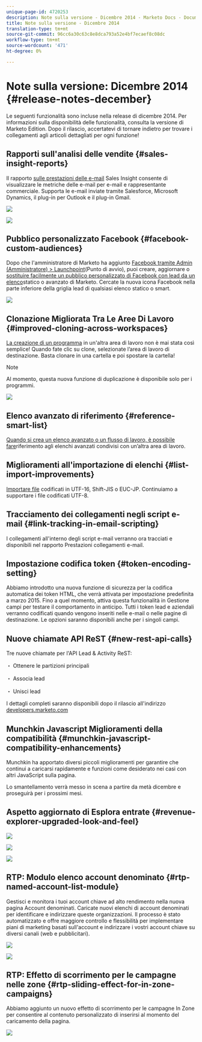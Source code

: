 ```yaml
---
unique-page-id: 4720253
description: Note sulla versione - Dicembre 2014 - Marketo Docs - Documentazione prodotto
title: Note sulla versione - Dicembre 2014
translation-type: tm+mt
source-git-commit: 96cc6a30c63c8e8dca793a52e4bf7ecaef8c08dc
workflow-type: tm+mt
source-wordcount: '471'
ht-degree: 0%

---
```



# Note sulla versione: Dicembre 2014 {#release-notes-december}

Le seguenti funzionalità sono incluse nella release di dicembre 2014. Per informazioni sulla disponibilità delle funzionalità, consulta la versione di Marketo Edition. Dopo il rilascio, accertatevi di tornare indietro per trovare i collegamenti agli articoli dettagliati per ogni funzione!

## Rapporti sull&#39;analisi delle vendite {#sales-insight-reports}

Il rapporto [sulle prestazioni delle e-mail](../../product-docs/marketo-sales-insight/msi-for-salesforce/features/performance-reports/sales-insight-email-performance-report.md) Sales Insight consente di visualizzare le metriche delle e-mail per e-mail e rappresentante commerciale. Supporta le e-mail inviate tramite Salesforce, Microsoft Dynamics, il plug-in per Outlook e il plug-in Gmail.

![](assets/image2014-12-5-11-3a5-3a46.png)

![](assets/image2014-12-5-11-3a5-3a55.png)

## Pubblico personalizzato Facebook {#facebook-custom-audiences}

Dopo che l&#39;amministratore di Marketo ha aggiunto [Facebook tramite Admin (Amministratore) > Launchpoint](../../product-docs/demand-generation/ad-network-integrations/add-facebook-custom-audiences-as-a-launchpoint-service.md)(Punto di avvio), puoi creare, aggiornare o [sostituire facilmente un pubblico personalizzato di Facebook con lead da un elenco](../../product-docs/demand-generation/facebook/create-a-custom-audience-in-facebook.md)statico o avanzato di Marketo. Cercate la nuova icona Facebook nella parte inferiore della griglia lead di qualsiasi elenco statico o smart.

![](assets/image2014-12-5-11-3a6-3a28.png)

## Clonazione Migliorata Tra Le Aree Di Lavoro  {#improved-cloning-across-workspaces}

[La creazione di un programma](../../product-docs/core-marketo-concepts/programs/working-with-programs/clone-a-program.md) in un&#39;altra area di lavoro non è mai stata così semplice! Quando fate clic su clone, selezionate l’area di lavoro di destinazione. Basta clonare in una cartella e poi spostare la cartella!

>[!NOTE]
>
>Al momento, questa nuova funzione di duplicazione è disponibile solo per i programmi.

![](assets/image2014-12-5-11-3a7-3a13.png)

## Elenco avanzato di riferimento {#reference-smart-list}

[Quando si crea un elenco avanzato o un flusso di lavoro, è possibile fare](../../product-docs/core-marketo-concepts/smart-lists-and-static-lists/using-smart-lists/reference-a-list-or-smart-list-across-workspaces.md)riferimento agli elenchi avanzati condivisi con un’altra area di lavoro.

## Miglioramenti all&#39;importazione di elenchi {#list-import-improvements}

[Importare file](../../getting-started/quick-wins/import-a-list-of-people.md) codificati in UTF-16, Shift-JIS o EUC-JP. Continuiamo a supportare i file codificati UTF-8.

## Tracciamento dei collegamenti negli script e-mail {#link-tracking-in-email-scripting}

I collegamenti all&#39;interno degli script e-mail verranno ora tracciati e disponibili nel rapporto Prestazioni collegamenti e-mail.

## Impostazione codifica token {#token-encoding-setting}

Abbiamo introdotto una nuova funzione di sicurezza per la codifica automatica dei token HTML, che verrà attivata per impostazione predefinita a marzo 2015. Fino a quel momento, attiva questa funzionalità in Gestione campi per testare il comportamento in anticipo. Tutti i token lead e aziendali verranno codificati quando vengono inseriti nelle e-mail o nelle pagine di destinazione. Le opzioni saranno disponibili anche per i singoli campi.

## Nuove chiamate API ReST {#new-rest-api-calls}

Tre nuove chiamate per l&#39;API Lead &amp; Activity ReST:

・ Ottenere le partizioni principali

・ Associa lead

・ Unisci lead

I dettagli completi saranno disponibili dopo il rilascio all&#39;indirizzo [developers.marketo.com](http://developers.marketo.com/)

## Munchkin Javascript Miglioramenti della compatibilità {#munchkin-javascript-compatibility-enhancements}

Munchkin ha apportato diversi piccoli miglioramenti per garantire che continui a caricarsi rapidamente e funzioni come desiderato nei casi con altri JavaScript sulla pagina.

Lo smantellamento verrà messo in scena a partire da metà dicembre e proseguirà per i prossimi mesi.

## Aspetto aggiornato di Esplora entrate {#revenue-explorer-upgraded-look-and-feel}

![](assets/image2014-12-5-11-3a8-3a4.png)

![](assets/image2014-12-5-11-3a8-3a14.png)

![](assets/image2014-12-5-11-3a8-3a36.png)

## RTP: Modulo elenco account denominato {#rtp-named-account-list-module}

Gestisci e monitora i tuoi account chiave ad alto rendimento nella nuova pagina Account denominati. Caricate nuovi elenchi di account denominati per identificare e indirizzare queste organizzazioni. Il processo è stato automatizzato e offre maggiore controllo e flessibilità per implementare piani di marketing basati sull&#39;account e indirizzare i vostri account chiave su diversi canali (web e pubblicitari).

![](assets/image2014-12-5-11-3a8-3a56.png)

![](assets/image2014-12-5-11-3a9-3a10.png)

## RTP: Effetto di scorrimento per le campagne nelle zone {#rtp-sliding-effect-for-in-zone-campaigns}

Abbiamo aggiunto un nuovo effetto di scorrimento per le campagne In Zone per consentire al contenuto personalizzato di inserirsi al momento del caricamento della pagina.

![](assets/image2014-12-5-11-3a9-3a34.png)

